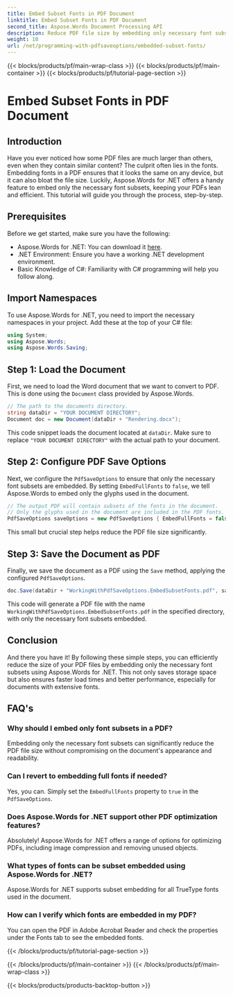```yaml
---
title: Embed Subset Fonts in PDF Document
linktitle: Embed Subset Fonts in PDF Document
second_title: Aspose.Words Document Processing API
description: Reduce PDF file size by embedding only necessary font subsets using Aspose.Words for .NET. Follow our step-by-step guide to optimize your PDFs efficiently.
weight: 10
url: /net/programming-with-pdfsaveoptions/embedded-subset-fonts/
---
```


{{< blocks/products/pf/main-wrap-class >}}
{{< blocks/products/pf/main-container >}}
{{< blocks/products/pf/tutorial-page-section >}}

# Embed Subset Fonts in PDF Document

## Introduction

Have you ever noticed how some PDF files are much larger than others, even when they contain similar content? The culprit often lies in the fonts. Embedding fonts in a PDF ensures that it looks the same on any device, but it can also bloat the file size. Luckily, Aspose.Words for .NET offers a handy feature to embed only the necessary font subsets, keeping your PDFs lean and efficient. This tutorial will guide you through the process, step-by-step.

## Prerequisites

Before we get started, make sure you have the following:

- Aspose.Words for .NET: You can download it [here](https://releases.aspose.com/words/net/).
- .NET Environment: Ensure you have a working .NET development environment.
- Basic Knowledge of C#: Familiarity with C# programming will help you follow along.

## Import Namespaces

To use Aspose.Words for .NET, you need to import the necessary namespaces in your project. Add these at the top of your C# file:

```csharp
using System;
using Aspose.Words;
using Aspose.Words.Saving;
```

## Step 1: Load the Document

First, we need to load the Word document that we want to convert to PDF. This is done using the `Document` class provided by Aspose.Words.

```csharp
// The path to the documents directory.
string dataDir = "YOUR DOCUMENT DIRECTORY";
Document doc = new Document(dataDir + "Rendering.docx");
```

This code snippet loads the document located at `dataDir`. Make sure to replace `"YOUR DOCUMENT DIRECTORY"` with the actual path to your document.

## Step 2: Configure PDF Save Options

Next, we configure the `PdfSaveOptions` to ensure that only the necessary font subsets are embedded. By setting `EmbedFullFonts` to `false`, we tell Aspose.Words to embed only the glyphs used in the document.

```csharp
// The output PDF will contain subsets of the fonts in the document.
// Only the glyphs used in the document are included in the PDF fonts.
PdfSaveOptions saveOptions = new PdfSaveOptions { EmbedFullFonts = false };
```

This small but crucial step helps reduce the PDF file size significantly.

## Step 3: Save the Document as PDF

Finally, we save the document as a PDF using the `Save` method, applying the configured `PdfSaveOptions`.

```csharp
doc.Save(dataDir + "WorkingWithPdfSaveOptions.EmbedSubsetFonts.pdf", saveOptions);
```

This code will generate a PDF file with the name `WorkingWithPdfSaveOptions.EmbedSubsetFonts.pdf` in the specified directory, with only the necessary font subsets embedded.

## Conclusion

And there you have it! By following these simple steps, you can efficiently reduce the size of your PDF files by embedding only the necessary font subsets using Aspose.Words for .NET. This not only saves storage space but also ensures faster load times and better performance, especially for documents with extensive fonts.

## FAQ's

### Why should I embed only font subsets in a PDF?
Embedding only the necessary font subsets can significantly reduce the PDF file size without compromising on the document's appearance and readability.

### Can I revert to embedding full fonts if needed?
Yes, you can. Simply set the `EmbedFullFonts` property to `true` in the `PdfSaveOptions`.

### Does Aspose.Words for .NET support other PDF optimization features?
Absolutely! Aspose.Words for .NET offers a range of options for optimizing PDFs, including image compression and removing unused objects.

### What types of fonts can be subset embedded using Aspose.Words for .NET?
Aspose.Words for .NET supports subset embedding for all TrueType fonts used in the document.

### How can I verify which fonts are embedded in my PDF?
You can open the PDF in Adobe Acrobat Reader and check the properties under the Fonts tab to see the embedded fonts.


{{< /blocks/products/pf/tutorial-page-section >}}

{{< /blocks/products/pf/main-container >}}
{{< /blocks/products/pf/main-wrap-class >}}

{{< blocks/products/products-backtop-button >}}
